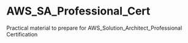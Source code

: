 # AWS_SA_Professional_Cert
Practical material to prepare for AWS_Solution_Architect_Professional Certification
